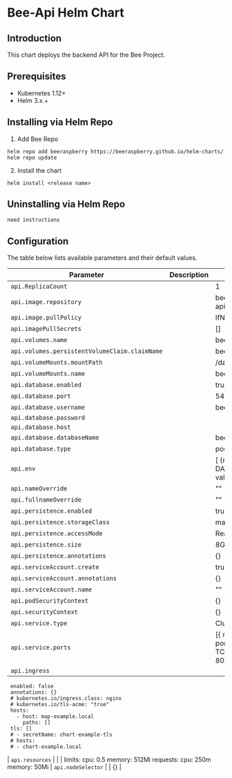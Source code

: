 # Bee-Api Helm Chart

## Introduction
This chart deploys the backend API for the Bee Project.

## Prerequisites

- Kubernetes 1.12+
- Helm 3.x.+

## Installing via Helm Repo

1. Add Bee Repo
```console
helm repo add beeraspberry https://beeraspberry.github.io/helm-charts/
helm repo update
```

2. Install the chart
```console
helm install <release name> 
```

## Uninstalling via Helm Repo
```console
need instructions
```

## Configuration

The table below lists available parameters and their default values.

| Parameter | Description | Default |
| --- | --- | --- |
| `api.ReplicaCount`| | 1 |
| `api.image.repository` | | beeraspberry/bee-api |
| `api.image.pullPolicy` | | IfNotPresent |
| `api.imagePullSecrets` | | [] |
| `api.volumes.name`     | | bee-api-volume |
| `api.volumes.persistentVolumeClaim.claimName` |  | bee-api-claim |
| `api.volumeMounts.mountPath` | | /data |
| `api.volumeMounts.name` | | bee-api-volume |
| `api.database.enabled` | | true |
| `api.database.port` | | 5432 |
| `api.database.username` | | beeapi |
| `api.database.password` | | |
| `api.database.host` | | |
| `api.database.databaseName` | | beeapi |
| `api.database.type` | | postgresql |
| `api.env` | | [ {name: DATABASE_DIR, value:"/data"}] |
| `api.nameOverride` | | "" |
| `api.fullnameOverride` | | "" |
| `api.persistence.enabled` | | true |
| `api.persistence.storageClass` | | manual |
| `api.persistence.accessMode` | | ReadWriteOnce |
| `api.persistence.size` | | 8Gi |
| `api.persistence.annotations` | | {} |
| `api.serviceAccount.create` | | true |
| `api.serviceAccount.annotations` | | {} |
| `api.serviceAccount.name` | | "" |
| `api.podSecurityContext` | | {} |
| `api.securityContext` | | {} |
| `api.service.type` | | ClusterIP |
| `api.service.ports` | | [{ name: bee-api, port: 80, protocol: TCP, targetPort: 80}] |
| `api.ingress` | | |
     enabled: false
     annotations: {}
     # kubernetes.io/ingress.class: nginx
     # kubernetes.io/tls-acme: "true"
     hosts:
       - host: map-example.local
         paths: []
     tls: []
     # - secretName: chart-example-tls
     # hosts:
     # - chart-example.local
| `api.resources` | | |
     limits:
       cpu: 0.5
       memory: 512Mi
     requests:
       cpu: 250m
       memory: 50Mi
| `api.nodeSelector` | | {} |